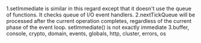 1.setImmediate is similar in this regard except that it doesn't use the queue of functions. It checks queue of I/O event handlers.
2.nextTickQueue will be processed after the current operation completes, regardless of the current phase of the event loop. setImmediate() is not exactly immediate
3.buffer, console, crypto, domain, events, globals, http, cluster, errors, os

